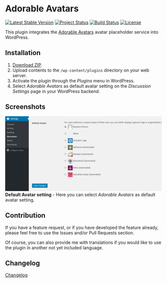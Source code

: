 # Adorable Avatars

[![Latest Stable Version](https://poser.pugx.org/tfrommen/adorable-avatars/v/stable)](https://packagist.org/packages/tfrommen/adorable-avatars)
[![Project Status](http://opensource.box.com/badges/active.svg)](http://opensource.box.com/badges)
[![Build Status](https://travis-ci.org/tfrommen/adorable-avatars.svg?branch=master)](http://travis-ci.org/tfrommen/adorable-avatars)
[![License](https://poser.pugx.org/tfrommen/adorable-avatars/license)](https://packagist.org/packages/tfrommen/adorable-avatars)

This plugin integrates the [Adorable Avatars](http://avatars.adorable.io/) avatar placeholder service into WordPress.

## Installation

1. [Download ZIP](https://github.com/tfrommen/adorable-avatars/archive/master.zip).
1. Upload contents to the `/wp-content/plugins` directory on your web server.
1. Activate the plugin through the _Plugins_ menu in WordPress.
1. Select _Adorable Avatars_ as default avatar setting on the _Discussion Settings_ page in your WordPress backend.

## Screenshots

![Setting](resources/assets/screenshot-1.png)  
**Default Avatar setting** - Here you can select _Adorable Avatars_ as default avatar setting.

## Contribution

If you have a feature request, or if you have developed the feature already, please feel free to use the Issues and/or Pull Requests section.

Of course, you can also provide me with translations if you would like to use the plugin in another not yet included language.

## Changelog

[Changelog](CHANGELOG.md)
